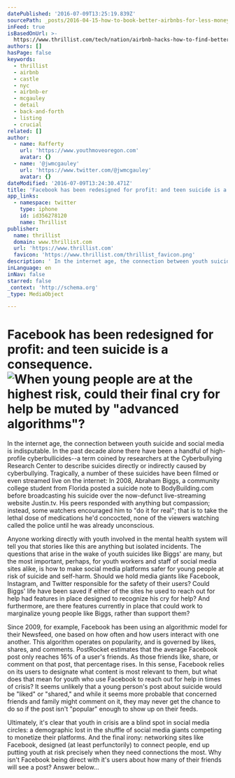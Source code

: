 ```yaml
---
datePublished: '2016-07-09T13:25:19.839Z'
sourcePath: _posts/2016-04-15-how-to-book-better-airbnbs-for-less-money.md
inFeed: true
isBasedOnUrl: >-
  https://www.thrillist.com/tech/nation/airbnb-hacks-how-to-find-better-cheaper-listings/travel
authors: []
hasPage: false
keywords:
  - thrillist
  - airbnb
  - castle
  - nyc
  - airbnb-er
  - mcgauley
  - detail
  - back-and-forth
  - listing
  - crucial
related: []
author:
  - name: Rafferty
    url: 'https://www.youthmoveoregon.com'
    avatar: {}
  - name: '@jwmcgauley'
    url: 'https://www.twitter.com/@jwmcgauley'
    avatar: {}
dateModified: '2016-07-09T13:24:30.471Z'
title: 'Facebook has been redesigned for profit: and teen suicide is a consequence. '
app_links:
  - namespace: twitter
    type: iphone
    id: id356278120
    name: Thrillist
publisher:
  name: thrillist
  domain: www.thrillist.com
  url: 'https://www.thrillist.com'
  favicon: 'https://www.thrillist.com/thrillist_favicon.png'
description: ' In the internet age, the connection between youth suicide and social media is indisputable. In the past decade alone there have been a handful of high-profile cyberbullicides--a term coined by researchers at the Cyberbullying Research Center to describe suicides directly or indirectly caused by cyberbullying. Tragically, a number of these suicides have been filmed or even streamed live on the internet: In 2008, Abraham Biggs, a community college student from Florida posted a suicide note to BodyBuilding.com before broadcasting his suicide over the now-defunct live-streaming website Justin.tv. His peers responded with anything but compassion; instead, some watchers encouraged him to “do it for real”; that is to take the lethal dose of medications he’d concocted, none of the viewers watching called the police until he was already unconscious. '
inLanguage: en
inNav: false
starred: false
_context: 'http://schema.org'
_type: MediaObject

---
```

# Facebook has been redesigned for profit: and teen suicide is a consequence. ![When young people are at the highest risk, could their final cry for help be muted by "advanced algorithms"?](https://s3-us-west-2.amazonaws.com/the-grid-img/p/ac49eb0380eb5ce40446c86676577665f94fc953.jpg)

In the internet age, the connection between youth suicide and social media is indisputable. In the past decade alone there have been a handful of high-profile cyberbullicides--a term coined by researchers at the Cyberbullying Research Center to describe suicides directly or indirectly caused by cyberbullying. Tragically, a number of these suicides have been filmed or even streamed live on the internet: In 2008, Abraham Biggs, a community college student from Florida posted a suicide note to BodyBuilding.com before broadcasting his suicide over the now-defunct live-streaming website Justin.tv. His peers responded with anything but compassion; instead, some watchers encouraged him to "do it for real"; that is to take the lethal dose of medications he'd concocted, none of the viewers watching called the police until he was already unconscious. 

Anyone working directly with youth involved in the mental health system will tell you that stories like this are anything but isolated incidents. The questions that arise in the wake of youth suicides like Biggs' are many, but the most important, perhaps, for youth workers and staff of social media sites alike, is how to make social media platforms safer for young people at risk of suicide and self-harm. Should we hold media giants like Facebook, Instagram, and Twitter responsible for the safety of their users? Could Biggs' life have been saved if either of the sites he used to reach out for help had features in place designed to recognize his cry for help? And furthermore, are there features currently in place that could work to marginalize young people like Biggs, rather than support them? 

Since 2009, for example, Facebook has been using an algorithmic model for their Newsfeed, one based on how often and how users interact with one another. This algorithm operates on popularity, and is governed by likes, shares, and comments. PostRocket estimates that the average Facebook post only reaches 16% of a user's friends. As those friends like, share, or comment on that post, that percentage rises. In this sense, Facebook relies on its users to designate what content is most relevant to them, but what does that mean for youth who use Facebook to reach out for help in times of crisis? It seems unlikely that a young person's post about suicide would be "liked" or "shared," and while it seems more probable that concerned friends and family might comment on it, they may never get the chance to do so if the post isn't "popular" enough to show up on their feeds. 

Ultimately, it's clear that youth in crisis are a blind spot in social media circles: a demographic lost in the shuffle of social media giants competing to monetize their platforms. And the final irony: networking sites like Facebook, designed (at least perfunctorily) to connect people, end up putting youth at risk precisely when they need connections the most. Why isn't Facebook being direct with it's users about how many of their friends will see a post? Answer below...
